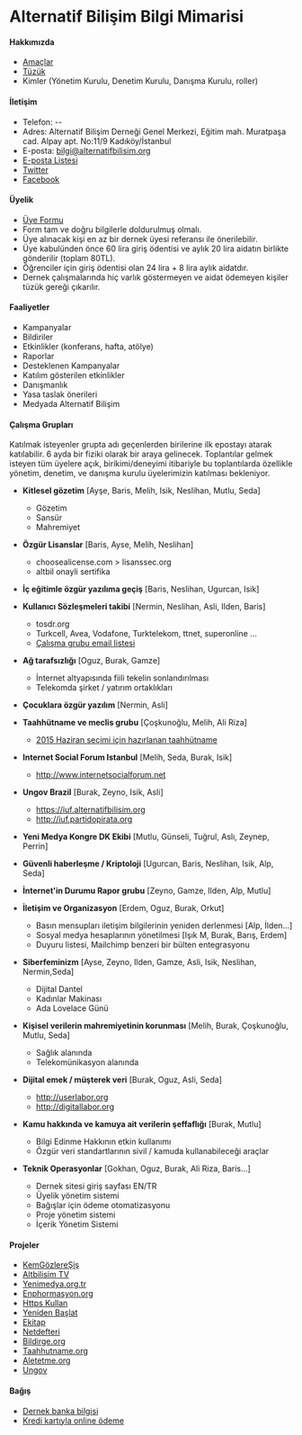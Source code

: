 # Alternatif Bilişim Bilgi Mimarisi

#### Hakkımızda
  - [Amaçlar](https://www.alternatifbilisim.org/wiki/Ama%C3%A7lar)
  - [Tüzük](https://www.alternatifbilisim.org/wiki/Alternatif_Bili%C5%9Fim_Derne%C4%9Fi_T%C3%BCz%C3%BC%C4%9F%C3%BC)
  - Kimler (Yönetim Kurulu, Denetim Kurulu, Danışma Kurulu, roller)

#### İletişim
  - Telefon: --
  - Adres: Alternatif Bilişim Derneği Genel Merkezi, Eğitim mah. Muratpaşa cad. Alpay apt. No:11/9  Kadıköy/İstanbul
  - E-posta: bilgi@alternatifbilisim.org
  - [E-posta Listesi](http://liste.alternatifbilisim.org/listinfo/ab)
  - [Twitter](https://twitter.com/altbilisim)
  - [Facebook](https://www.facebook.com/AltBilisim)

#### Üyelik
  - [Üye Formu](https://alternatifbilisim.org/files/uyelik_formu.pdf)
  - Form tam ve doğru bilgilerle doldurulmuş olmalı.
  - Üye alınacak kişi en az bir dernek üyesi referansı ile önerilebilir.
  - Üye kabulünden önce 60 lira giriş ödentisi ve aylık 20 lira aidatın birlikte gönderilir (toplam 80TL).
  - Öğrenciler için giriş ödentisi olan 24 lira + 8 lira aylık aidatdır.
  - Dernek çalışmalarında hiç varlık göstermeyen ve aidat ödemeyen kişiler tüzük gereği çıkarılır.

#### Faaliyetler
  - Kampanyalar
  - Bildiriler
  - Etkinlikler (konferans, hafta, atölye)
  - Raporlar
  - Desteklenen Kampanyalar
  - Katılım gösterilen etkinlikler
  - Danışmanlık
  - Yasa taslak önerileri
  - Medyada Alternatif Bilişim

#### Çalışma Grupları

Katılmak isteyenler grupta adı geçenlerden birilerine ilk epostayı atarak katılabilir.
6 ayda bir fiziki olarak bir araya gelinecek.
Toplantılar gelmek isteyen tüm üyelere açık, birikimi/deneyimi itibariyle bu toplantılarda özellikle yönetim, denetim, ve danışma kurulu üyelerimizin katılması bekleniyor.

  - **Kitlesel gözetim** [Ayşe, Baris, Melih, Isik, Neslihan, Mutlu, Seda]
    - Gözetim
    - Sansür
    - Mahremiyet

  - **Özgür Lisanslar** [Baris, Ayse, Melih, Neslihan]
    - choosealicense.com > lisanssec.org
    - altbil onayli sertifika

  - **İç eğitimle özgür yazılıma geçiş** [Baris, Neslihan, Ugurcan, Isik]

  - **Kullanıcı Sözleşmeleri takibi** [Nermin, Neslihan, Asli, Ilden, Baris]
    - tosdr.org
    - Turkcell, Avea, Vodafone, Turktelekom, ttnet, superonline ...
    - [Çalışma grubu email listesi](https://liste.alternatifbilisim.org/listinfo/tosdr-tr)

  - **Ağ tarafsızlığı** [Oguz, Burak, Gamze]
    - İnternet altyapısında fiili tekelin sonlandırılması
    - Telekomda şirket / yatırım ortaklıkları

  - **Çocuklara özgür yazılım** [Nermin, Asli]

  - **Taahhütname ve meclis grubu** [Çoşkunoğlu, Melih, Ali Riza]
    - [2015 Haziran seçimi için hazırlanan taahhütname](https://github.com/AlternatifBilisim/altbil/blob/master/taahhutname.md)

  - **Internet Social Forum Istanbul** [Melih, Seda, Burak, Isik]
    - http://www.internetsocialforum.net

  - **Ungov Brazil** [Burak, Zeyno, Isik, Asli]
    - https://iuf.alternatifbilisim.org
    - http://iuf.partidopirata.org

  - **Yeni Medya Kongre DK Ekibi** [Mutlu, Günseli, Tuğrul, Aslı, Zeynep, Perrin]

  - **Güvenli haberleşme / Kriptoloji** [Ugurcan, Baris, Neslihan, Isik, Alp, Seda]

  - **İnternet'in Durumu Rapor grubu** [Zeyno, Gamze, Ilden, Alp, Mutlu]

  - **İletişim ve Organizasyon** [Erdem, Oguz, Burak, Orkut]
    - Basın mensupları iletişim bilgilerinin yeniden derlenmesi [Alp, İlden...]
    - Sosyal medya hesaplarının yönetilmesi [Işık M, Burak, Barış, Erdem]
    - Duyuru listesi, Mailchimp benzeri bir bülten entegrasyonu

  - **Siberfeminizm** [Ayse, Zeyno, Ilden, Gamze, Asli, Isik, Neslihan, Nermin,Seda]
    - Dijital Dantel
    - Kadınlar Makinası
    - Ada Lovelace Günü

  - **Kişisel verilerin mahremiyetinin korunması** [Melih, Burak, Çoşkunoğlu, Mutlu, Seda]
    - Sağlık alanında
    - Telekomünikasyon alanında

  - **Dijital emek / müşterek veri** [Burak, Oguz, Asli, Seda]
    - http://userlabor.org
    - http://digitallabor.org

  - **Kamu hakkında ve kamuya ait verilerin şeffaflığı** [Burak, Mutlu]
    - Bilgi Edinme Hakkının etkin kullanımı
    - Özgür veri standartlarının sivil / kamuda kullanabileceği araçlar

  - **Teknik Operasyonlar** [Gokhan, Oguz, Burak, Ali Riza, Baris...]
    - Dernek sitesi giriş sayfası EN/TR
    - Üyelik yönetim sistemi
    - Bağışlar için ödeme otomatizasyonu
    - Proje yönetim sistemi
    - İçerik Yönetim Sistemi

#### Projeler
  - [KemGözlereŞiş](https://kemgozleresis.org.tr)
  - [Altbilisim TV](tv.alternatifbilsim.org)
  - [Yenimedya.org.tr](http://yenimedya.org.tr)
  - [Enphormasyon.org](http://enphormasyon.org)
  - [Https Kullan](https://httpskullan.org)
  - [Yeniden Başlat](https://yenidenbaslat.org)
  - [Ekitap](http://ekitap.alternatifbilsim.org)
  - [Netdefteri](netdefteri.alternatifbilisim.org)
  - [Bildirge.org](http://bildirge.org)
  - [Taahhutname.org](#)
  - [Aletetme.org](http://aletetme.org)
  - [Ungov](https://iuf.alternatifbilsim.org)

#### Bağış
  - [Dernek banka bilgisi](https://www.alternatifbilisim.org/wiki/Banka_Hesap_Bilgileri)
  - [Kredi kartıyla online ödeme](https://odeme.alternatifbilisim.org/)
